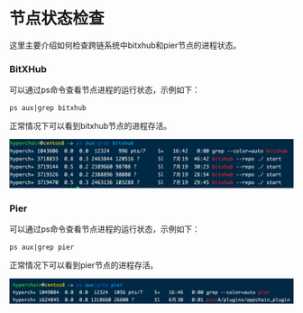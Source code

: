 # 节点状态检查

这里主要介绍如何检查跨链系统中bitxhub和pier节点的进程状态。

### BitXHub

可以通过ps命令查看节点进程的运行状态，示例如下：

```shell
ps aux|grep bitxhub
```

正常情况下可以看到bitxhub节点的进程存活。

![bitxhub-node-status](../../assets/bitxhub-node-status.png)
### Pier

可以通过ps命令查看节点进程的运行状态，示例如下：

```shell
ps aux|grep pier
```

正常情况下可以看到pier节点的进程存活。

![pier-node-status](../../assets/pier-node-status.png)
